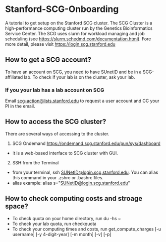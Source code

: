# Stanford-SCG-Onboarding
A tutorial to get setup on the Stanford SCG cluster. The SCG Cluster is a high-performance computing cluster run by the Genetics Bioinformatics Service Center. The SCG uses slurm for workload managing and job scheduling (see https://slurm.schedmd.com/documentation.html).
Fore more detail, please visit https://login.scg.stanford.edu

## How to get a SCG account?
To have an account on SCG, you need to have SUnetID and be in a SCG-affiliated lab. To check if your lab is on the cluster, ask your lab. 
### If you your lab has a lab account on SCG
Email scg-action@lists.stanford.edu to request a user account and CC your PI in the email.

## How to access the SCG cluster?
There are several ways of accessing to the cluster.
1. SCG Ondemand https://ondemand.scg.stanford.edu/pun/sys/dashboard
  - It is a web-based interface to SCG cluster with GUI.
2. SSH from the Terminal
  - from your terminal, ssh SUNetID@login.scg.stanford.edu. You can alias this command in your .zshrc or .bashrc files.
  - alias example: alias s="SUNetID@login.scg.stanford.edu"

## How to check computing costs and stroage space?
- To check quota on your home directory, run du -hs ~
- To check your lab quota, run checkquota
- To check your computing times and costs, run get_compute_charges [-u username] [-y 4-digit-year] [-m month] [-v] [-p]
